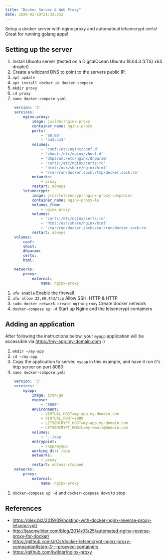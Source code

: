 ```yaml
---
title: "Docker Server & Web Proxy"
date: 2020-02-19T21:33:55Z
---
```


Setup a docker server with nginx proxy and automatical letsencrypt certs! Great for running golang apps!

## Setting up the server

1. Install Ubuntu server (tested on a DigitalOcean Ubuntu 18.04.3 (LTS) x64 droplet)
1. Create a wildcard DNS to point to the servers public IP.
1. `apt update`
1. `apt install docker.io docker-compose`
1. `mkdir proxy`
1. `cd proxy`
1. `nano docker-compose.yaml`
```yaml
    version: '2'
    services:
        nginx-proxy:
            image: jwilder/nginx-proxy
            container_name: nginx-proxy
            ports:
                - '80:80'
                - '443:443'
            volumes:
                - 'conf:/etc/nginx/conf.d'
                - 'vhost:/etc/nginx/vhost.d'
                - 'dhparam:/etc/nginx/dhparam'
                - 'certs:/etc/nginx/certs:ro'
                - 'html:/usr/share/nginx/html'
                - '/var/run/docker.sock:/tmp/docker.sock:ro'
            networks:
                - proxy
            restart: always
        letsencrypt:
            image: jrcs/letsencrypt-nginx-proxy-companion
            container_name: nginx-proxy-le
            volumes_from:
                - nginx-proxy
            volumes:
                - 'certs:/etc/nginx/certs:rw'
                - 'html:/usr/share/nginx/html'
                - '/var/run/docker.sock:/var/run/docker.sock:ro'
            restart: always
    volumes:
        conf:
        vhost:
        dhparam:
        certs:
        html:

    networks:
        proxy:
            external:
                name: nginx-proxy

```
1. `ufw enable` Enable the firewall
1. `ufw allow 22,80,443/tcp` Allow SSH, HTTP & HTTP 
1. `sudo docker network create nginx-proxy` Create docker network
1. `docker-compose up -d` Start up Nginx and the letsencrypt containers

## Adding an application

After following the instructions below, your `myapp` application will be accessible via https://my-app.my-domain.com :)

1. `mkdir ~/my-app`
1. `cd ~/my-app`
1. Copy the application to server, `myapp` in this example, and have it run it's http server on port 8080
1. `nano docker-compose.yml`:
```yaml
    version: '3'
    services:
        myapp:
            image: iron/go
            expose:
                - '8080'
            environment:
                - VIRTUAL_HOST=my-app.my-domain.com
                - VIRTUAL_PORT=8080
                - LETSENCRYPT_HOST=my-app.my-domain.com
                - LETSENCRYPT_EMAIL=my-email@domain.com
            volumes:
                - '.:/app'
            entrypoint:
                - /app/myapp
            working_dir: /app
            networks:
                - proxy
            restart: unless-stopped
    networks:
        proxy:
            external:
                name: nginx-proxy
```
1. `docker-compose up -d` and `docker-compose down` to stop



## References

* https://olex.biz/2019/09/hosting-with-docker-nginx-reverse-proxy-letsencrypt/
* http://jasonwilder.com/blog/2014/03/25/automated-nginx-reverse-proxy-for-docker/
* https://github.com/JrCs/docker-letsencrypt-nginx-proxy-companion#step-3---proxyed-containers
* https://github.com/jwilder/nginx-proxy


